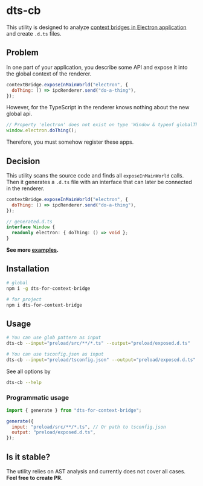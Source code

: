 # dts-cb

This utility is designed to
analyze [context bridges in Electron application](https://www.electronjs.org/ru/docs/latest/api/context-bridge) and
create `.d.ts` files.

## Problem

In one part of your application, you describe some API and expose it into the global context of the renderer.

```js
contextBridge.exposeInMainWorld("electron", {
  doThing: () => ipcRenderer.send("do-a-thing"),
});
```

However, for the TypeScript in the renderer knows nothing about the new global api.

```js
// Property 'electron' does not exist on type 'Window & typeof globalThis'.
window.electron.doThing();
```

Therefore, you must somehow register these apps.

## Decision

This utility scans the source code and finds all `exposeInMainWorld` calls. Then it generates a `.d.ts` file with an
interface that can later be connected in the renderer.

```js
contextBridge.exposeInMainWorld("electron", {
  doThing: () => ipcRenderer.send("do-a-thing"),
});
```

```ts
// generated.d.ts
interface Window {
  readonly electron: { doThing: () => void };
}
```

**See more [examples](/examples).**

## Installation

```bash
# global
npm i -g dts-for-context-bridge

# for project
npm i dts-for-context-bridge
```

## Usage

```bash
# You can use glob pattern as input
dts-cb --input="preload/src/**/*.ts" --output="preload/exposed.d.ts"

# You can use tsconfig.json as input
dts-cb --input="preload/tsconfig.json" --output="preload/exposed.d.ts"
```

See all options by

```bash
dts-cb --help
```

### Programmatic usage

```js
import { generate } from "dts-for-context-bridge";

generate({
  input: "preload/src/**/*.ts", // Or path to tsconfig.json
  output: "preload/exposed.d.ts",
});
```

## Is it stable?

The utility relies on AST analysis and currently does not cover all cases. **Feel free to create PR.**
